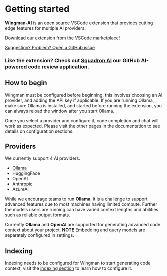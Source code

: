 # Getting started

**Wingman-AI** is an open source VSCode extension that provides cutting edge features for multiple AI providers.

[Download our extension from the VSCode marketplace!](https://marketplace.visualstudio.com/items?itemName=WingMan.wing-man)

[Suggestion? Problem? Open a GitHub issue](https://github.com/RussellCanfield/wingman-ai)

### **Like the extension? Check out [Squadron AI](https://www.squadron-ai.com)** our GitHub AI-powered code review application.

## How to begin

Wingman must be configured before beginning, this involves choosing an AI provider, and adding the API key if applicable.
If you are running Ollama, make sure Ollama is installed, and started before running the extension, you can always reload the window after you start Ollama.

Once you select a provider and configure it, code completion and chat will work as expected. Please visit the other pages in the documentation to see details on configuration sections.

## Providers

We currently support 4 AI providers.

-   [Ollama](https://ollama.ai/)
-   HuggingFace
-   OpenAI
-   Anthropic
-   AzureAI

While we encourage teams to run **Ollama**, it is a challenge to support advanced features due to most machines having limited compute.
Further the models users are running can have varied context lengths and abilities such as reliable output formats.

Currently **Ollama** and **OpenAI** are supported for generating advanced code context about your project. **NOTE** Embedding and query models are separately configured in settings.

## Indexing

Indexing needs to be configured for Wingman to start generating code context, visit the [indexing section]('./indexing') to learn how to configure it.